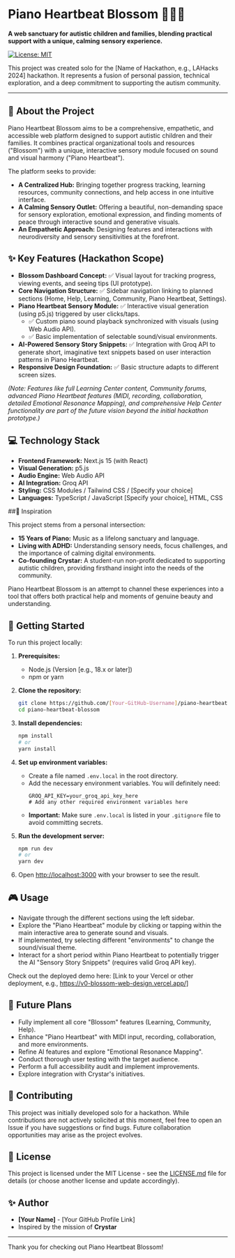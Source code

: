 # Piano Heartbeat Blossom 🎹🌸💖

**A web sanctuary for autistic children and families, blending practical support with a unique, calming sensory experience.**

[![License: MIT](https://img.shields.io/badge/License-MIT-yellow.svg)](https://opensource.org/licenses/MIT) <!-- Optional: Choose a license -->
<!-- Add other badges if desired (e.g., build status, deployed link) -->

This project was created solo for the [Name of Hackathon, e.g., LAHacks 2024] hackathon. It represents a fusion of personal passion, technical exploration, and a deep commitment to supporting the autism community.

---

## 🌱 About the Project

Piano Heartbeat Blossom aims to be a comprehensive, empathetic, and accessible web platform designed to support autistic children and their families. It combines practical organizational tools and resources ("Blossom") with a unique, interactive sensory module focused on sound and visual harmony ("Piano Heartbeat").

The platform seeks to provide:

*   **A Centralized Hub:** Bringing together progress tracking, learning resources, community connections, and help access in one intuitive interface.
*   **A Calming Sensory Outlet:** Offering a beautiful, non-demanding space for sensory exploration, emotional expression, and finding moments of peace through interactive sound and generative visuals.
*   **An Empathetic Approach:** Designing features and interactions with neurodiversity and sensory sensitivities at the forefront.

## ✨ Key Features (Hackathon Scope)

*   **Blossom Dashboard Concept:** ✅ Visual layout for tracking progress, viewing events, and seeing tips (UI prototype).
*   **Core Navigation Structure:** ✅ Sidebar navigation linking to planned sections (Home, Help, Learning, Community, Piano Heartbeat, Settings).
*   **Piano Heartbeat Sensory Module:** ✅ Interactive visual generation (using p5.js) triggered by user clicks/taps.
    *   ✅ Custom piano sound playback synchronized with visuals (using Web Audio API).
    *   ✅ Basic implementation of selectable sound/visual environments.
*   **AI-Powered Sensory Story Snippets:** ✅ Integration with Groq API to generate short, imaginative text snippets based on user interaction patterns in Piano Heartbeat.
*   **Responsive Design Foundation:** ✅ Basic structure adapts to different screen sizes.

*(Note: Features like full Learning Center content, Community forums, advanced Piano Heartbeat features (MIDI, recording, collaboration, detailed Emotional Resonance Mapping), and comprehensive Help Center functionality are part of the future vision beyond the initial hackathon prototype.)*

## 💻 Technology Stack

*   **Frontend Framework:** Next.js 15 (with React)
*   **Visual Generation:** p5.js
*   **Audio Engine:** Web Audio API
*   **AI Integration:** Groq API
*   **Styling:** CSS Modules / Tailwind CSS / [Specify your choice]
*   **Languages:** TypeScript / JavaScript [Specify your choice], HTML, CSS

##💖 Inspiration

This project stems from a personal intersection:

*   **15 Years of Piano:** Music as a lifelong sanctuary and language.
*   **Living with ADHD:** Understanding sensory needs, focus challenges, and the importance of calming digital environments.
*   **Co-founding Crystar:** A student-run non-profit dedicated to supporting autistic children, providing firsthand insight into the needs of the community.

Piano Heartbeat Blossom is an attempt to channel these experiences into a tool that offers both practical help and moments of genuine beauty and understanding.

## 🚀 Getting Started

To run this project locally:

1.  **Prerequisites:**
    *   Node.js (Version [e.g., 18.x or later])
    *   npm or yarn

2.  **Clone the repository:**
    ```bash
    git clone https://github.com/[Your-GitHub-Username]/piano-heartbeat-blossom.git
    cd piano-heartbeat-blossom
    ```

3.  **Install dependencies:**
    ```bash
    npm install
    # or
    yarn install
    ```

4.  **Set up environment variables:**
    *   Create a file named `.env.local` in the root directory.
    *   Add the necessary environment variables. You will definitely need:
        ```
        GROQ_API_KEY=your_groq_api_key_here
        # Add any other required environment variables here
        ```
    *   **Important:** Make sure `.env.local` is listed in your `.gitignore` file to avoid committing secrets.

5.  **Run the development server:**
    ```bash
    npm run dev
    # or
    yarn dev
    ```

6.  Open [http://localhost:3000](http://localhost:3000) with your browser to see the result.

## 🎮 Usage

*   Navigate through the different sections using the left sidebar.
*   Explore the "Piano Heartbeat" module by clicking or tapping within the main interactive area to generate sound and visuals.
*   If implemented, try selecting different "environments" to change the sound/visual theme.
*   Interact for a short period within Piano Heartbeat to potentially trigger the AI "Sensory Story Snippets" (requires valid Groq API key).

Check out the deployed demo here: [Link to your Vercel or other deployment, e.g., https://v0-blossom-web-design.vercel.app/]

## 🔮 Future Plans

*   Fully implement all core "Blossom" features (Learning, Community, Help).
*   Enhance "Piano Heartbeat" with MIDI input, recording, collaboration, and more environments.
*   Refine AI features and explore "Emotional Resonance Mapping".
*   Conduct thorough user testing with the target audience.
*   Perform a full accessibility audit and implement improvements.
*   Explore integration with Crystar's initiatives.

## 🤝 Contributing

This project was initially developed solo for a hackathon. While contributions are not actively solicited at this moment, feel free to open an Issue if you have suggestions or find bugs. Future collaboration opportunities may arise as the project evolves.

## 📄 License

This project is licensed under the MIT License - see the [LICENSE.md](LICENSE.md) file for details (or choose another license and update accordingly).

## ✨ Author

*   **[Your Name]** - [Your GitHub Profile Link]
*   Inspired by the mission of **Crystar**

---

Thank you for checking out Piano Heartbeat Blossom!
